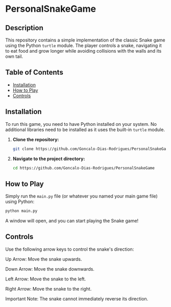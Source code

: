 # PersonalSnakeGame

## Description

This repository contains a simple implementation of the classic Snake game using the Python `turtle` module. The player controls a snake, navigating it to eat food and grow longer while avoiding collisions with the walls and its own tail.

## Table of Contents

* [Installation](#installation)
* [How to Play](#how-to-play)
* [Controls](#controls)

## Installation

To run this game, you need to have Python installed on your system. No additional libraries need to be installed as it uses the built-in `turtle` module.

1.  **Clone the repository:**
    ```bash
    git clone https://github.com/Goncalo-Dias-Rodrigues/PersonalSnakeGame
    ```

2.  **Navigate to the project directory:**
    ```bash
    cd https://github.com/Goncalo-Dias-Rodrigues/PersonalSnakeGame
    ```

## How to Play

Simply run the `main.py` file (or whatever you named your main game file) using Python:

```bash
python main.py
```

A window will open, and you can start playing the Snake game!

## Controls
Use the following arrow keys to control the snake's direction:

Up Arrow: Move the snake upwards.

Down Arrow: Move the snake downwards.

Left Arrow: Move the snake to the left.

Right Arrow: Move the snake to the right.

Important Note: The snake cannot immediately reverse its direction.

